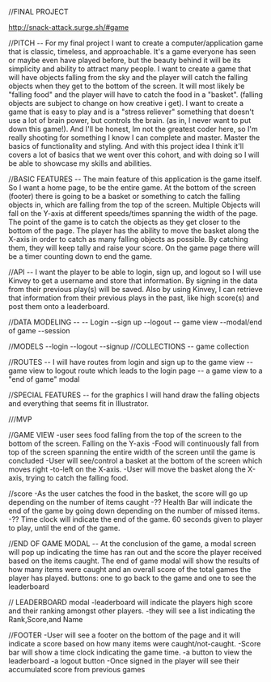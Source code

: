 

//FINAL PROJECT


http://snack-attack.surge.sh/#game


//PITCH -- For my final project I want to create a computer/application game that is classic, timeless, and approachable. It's a game everyone has seen or maybe even have played before, but the beauty behind it will be its simplicity and ability to attract many people. I want to create a game that will have objects falling from the sky and the player will catch the falling objects when they get to the bottom of the screen. It will most likely be "falling food" and the player will have to catch the food in a "basket". (falling objects are subject to change on how creative i get). I want to create a game that is easy to play and is a "stress reliever" something that doesn't use a lot of brain power, but controls the brain. (as in, I never want to put down this game!). And I'll be honest, Im not the greatest coder here, so I'm really shooting for something I know I can complete and master. Master the basics of functionality and styling. And with this project idea I think it'll covers a lot of basics that we went over this cohort, and with doing so I will be able to showcase my skills and abilities.

//BASIC FEATURES -- The main feature of this application is the game itself. So I want a home page, to be the entire game. At the bottom of the screen (footer) there is going to be a basket or something to catch the falling objects in, which are falling from the top of the screen. Multiple Objects will fall on the Y-axis at different speeds/times spanning the width of the page. The point of the game is to catch the objects as they get closer to the bottom of the page. The player has the ability to move the basket along the X-axis in order to catch as many falling objects as possible. By catching them, they will keep tally and raise your score. On the game page there will be a timer counting down to end the game.

//API -- I want the player to be able to login, sign up, and logout so I will use Kinvey to get a username and store that information. By signing in the data from their previous play(s) will be saved. Also by using Kinvey,  I can retrieve that information from their previous plays in the past, like high score(s) and post them onto a leaderboard.

//DATA MODELING --
-- Login --sign up --logout -- game view --modal/end of game --session

//MODELS --login --logout --signup //COLLECTIONS -- game collection

//ROUTES -- I will have routes from login and sign up to the game view -- game view to logout route which leads to the login page -- a game view to a "end of game" modal

//SPECIAL FEATURES -- for the graphics I will  hand draw the falling objects and everything that seems fit in Illustrator.


///MVP

//GAME VIEW -user sees food falling from the top of the screen to the bottom of the screen. Falling on the Y-axis -Food will continuously fall from top of the screen spanning the entire width of the screen until the game is concluded -User will see/control a basket at the bottom of the screen which moves right -to-left on the X-axis. -User will move the basket along the X-axis, trying to catch the falling food.

//score -As the user catches the food in the basket, the score will go up depending on the number of items caught -?? Health Bar will indicate the end of the game by going down depending on the number of missed items. -?? Time clock will indicate the end of the game. 60 seconds given to player to play, until the end of the game.

//END OF GAME MODAL -- At the conclusion of the game, a modal screen will pop up indicating the time has ran out and the score the player received based on the items caught. The end of game modal will show the results of how many items were caught and an overall score of the total games the player has played.  buttons: one to go back to the game and one to see the leaderboard

// LEADERBOARD modal -leaderboard will indicate the players high score and their ranking amongst other players. -they will see a list indicating the Rank,Score,and Name

//FOOTER -User will see a footer on the bottom of the page and it will indicate a score based on how many items were caught/not-caught. -Score bar will show a time clock indicating the game time. -a button to view the leaderboard -a logout button -Once signed in the player will see their accumulated score from previous games
